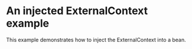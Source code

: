 # An injected ExternalContext example

This example demonstrates how to inject the ExternalContext into a bean.
